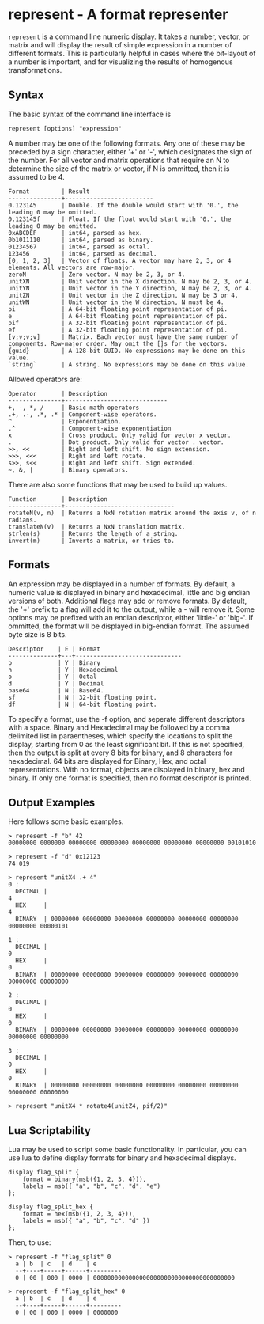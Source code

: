 represent - A format representer
=============================================
`represent` is a command line numeric display. It takes a number,
vector, or matrix and will display the result of simple expression in 
a number of different formats. This is particularly helpful in cases
where the bit-layout of a number is important, and for visualizing the 
results of homogenous transformations.

Syntax
--------------------------------------------
The basic syntax of the command line interface is

    represent [options] "expression"

A number may be one of the following formats. Any one of these may be 
preceded by a sign character, either '+' or '-', which designates the
sign of the number. For all vector and matrix operations that require an N 
to determine the size of the matrix or vector, if N is ommitted, then it is
assumed to be 4.

	Format         | Result 
	---------------+-------------------------
	0.123145       | Double. If the double would start with '0.', the leading 0 may be omitted.
	0.123145f      | Float. If the float would start with '0.', the leading 0 may be omitted.
	0xABCDEF       | int64, parsed as hex.
	0b1011110      | int64, parsed as binary.
	01234567       | int64, parsed as octal.
	123456         | int64, parsed as decimal.
	[0, 1, 2, 3]   | Vector of floats. A vector may have 2, 3, or 4 elements. All vectors are row-major.
	zeroN          | Zero vector. N may be 2, 3, or 4.
	unitXN         | Unit vector in the X direction. N may be 2, 3, or 4.
	unitYN         | Unit vector in the Y direction, N may be 2, 3, or 4.
	unitZN         | Unit vector in the Z direction, N may be 3 or 4.
	unitWN         | Unit vector in the W direction, N must be 4.
	pi             | A 64-bit floating point representation of pi.
	e              | A 64-bit floating point representation of pi.
	pif            | A 32-bit floating point representation of pi.
	ef             | A 32-bit floating point representation of pi.
	[v;v;v;v]      | Matrix. Each vector must have the same number of components. Row-major order. May omit the []s for the vectors.
	{guid}         | A 128-bit GUID. No expressions may be done on this value.
	`string`       | A string. No expressions may be done on this value.

Allowed operators are:
	
	Operator       | Description
	---------------+-----------------------------
	+, -, *, /     | Basic math operators
	.+, .-, .*, .* | Component-wise operators.
	^              | Exponentiation.
	.^             | Component-wise exponentiation
	x              | Cross product. Only valid for vector x vector.
	.              | Dot product. Only valid for vector . vector.
	>>, <<         | Right and left shift. No sign extension.
	>>>, <<<       | Right and left rotate.
	s>>, s<<       | Right and left shift. Sign extended.
	~, &, |        | Binary operators.

There are also some functions that may be used to build up values.

	Function       | Description
	---------------+-------------------------------
	rotateN(v, n)  | Returns a NxN rotation matrix around the axis v, of n radians. 
	translateN(v)  | Returns a NxN translation matrix.
	strlen(s)      | Returns the length of a string.
	invert(m)      | Inverts a matrix, or tries to.

Formats
---------------------------------------------
An expression may be displayed in a number of formats. By default, a numeric value
is displayed in binary and hexadecimal, little and big endian versions of both. 
Additional flags may add or remove formats. By default, the '+' prefix to a 
flag will add it to the output, while a - will remove it. Some options may
be prefixed with an endian descriptor, either 'little-' or 'big-'. If ommitted, 
the format will be displayed in big-endian format. The assumed byte size is 8 bits.

	Descriptor    | E | Format
	--------------+---+------------------------------
	b             | Y | Binary
	h             | Y | Hexadecimal
	o             | Y | Octal
	d             | Y | Decimal
	base64        | N | Base64.
	sf            | N | 32-bit floating point.
	df            | N | 64-bit floating point.

To specify a format, use the -f option, and seperate different descriptors with a space.
Binary and Hexadecimal may be followed by a comma delimited list in paraentheses, which 
specify the locations to split the display, starting from 0 as the least significant bit.
If this is not specified, then the output is split at every 8 bits for binary, and 8 characters
for hexadecimal. 64 bits are displayed for Binary, Hex, and octal representations. With no format, 
objects are displayed in binary, hex and binary. If only one format is specified, then no format
descriptor is printed.

Output Examples
----------------------------------------------
Here follows some basic examples.

    > represent -f "b" 42
	00000000 0000000 00000000 00000000 00000000 00000000 00000000 00101010

	> represent -f "d" 0x12123
	74 019

	> represent "unitX4 .+ 4" 
	0 : 
	  DECIMAL |                                                                       4
	  HEX     |                                                                       4
      BINARY  | 00000000 00000000 00000000 00000000 00000000 00000000 00000000 00000101

	1 : 
	  DECIMAL |                                                                       0
	  HEX     |                                                                       0
	  BINARY  | 00000000 00000000 00000000 00000000 00000000 00000000 00000000 00000000

	2 : 
	  DECIMAL |                                                                       0
	  HEX     |                                                                       0
	  BINARY  | 00000000 00000000 00000000 00000000 00000000 00000000 00000000 00000000

	3 :
	  DECIMAL |                                                                       0
	  HEX     |                                                                       0
	  BINARY  | 00000000 00000000 00000000 00000000 00000000 00000000 00000000 00000000

	> represent "unitX4 * rotate4(unitZ4, pif/2)"

Lua Scriptability
-------------------------------------------------
Lua may be used to script some basic functionality. In particular, you can use lua to 
define display formats for binary and hexadecimal displays.

	display flag_split {
		format = binary(msb({1, 2, 3, 4})),
		labels = msb({ "a", "b", "c", "d", "e")
	};

	display flag_split_hex {
		format = hex(msb({1, 2, 3, 4})), 
		labels = msb({ "a", "b", "c", "d" })
	};

Then, to use: 
	
	> represent -f "flag_split" 0
	  a | b  | c   | d    | e
	  --+----+-----+------+---------
	  0 | 00 | 000 | 0000 | 0000000000000000000000000000000000000000

	> represent -f "flag_split_hex" 0
	  a | b  | c   | d    | e
	  --+----+-----+------+---------
	  0 | 00 | 000 | 0000 | 0000000

